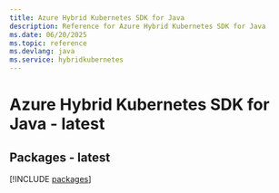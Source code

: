 ```yaml
---
title: Azure Hybrid Kubernetes SDK for Java
description: Reference for Azure Hybrid Kubernetes SDK for Java
ms.date: 06/20/2025
ms.topic: reference
ms.devlang: java
ms.service: hybridkubernetes
---
```

# Azure Hybrid Kubernetes SDK for Java - latest
## Packages - latest
[!INCLUDE [packages](hybrid-kubernetes-index.md)]